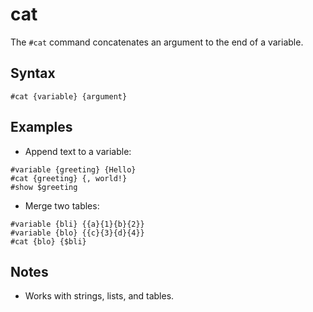 # cat

The `#cat` command concatenates an argument to the end of a variable.

## Syntax
```tintin
#cat {variable} {argument}
```

## Examples

- Append text to a variable:

```tintin
#variable {greeting} {Hello}
#cat {greeting} {, world!}
#show $greeting
```

- Merge two tables:

```tintin
#variable {bli} {{a}{1}{b}{2}}
#variable {blo} {{c}{3}{d}{4}}
#cat {blo} {$bli}
```

## Notes

- Works with strings, lists, and tables.
